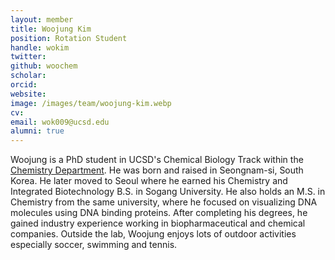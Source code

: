 ```yaml
---
layout: member
title: Woojung Kim
position: Rotation Student
handle: wokim
twitter: 
github: woochem
scholar: 
orcid: 
website: 
image: /images/team/woojung-kim.webp
cv: 
email: wok009@ucsd.edu 
alumni: true 
---
```


Woojung is a PhD student in UCSD's Chemical Biology Track within the [Chemistry Department](https://chemistryandbiochemistry.ucsd.edu/). 
He was born and raised in Seongnam-si, South Korea. 
He later moved to Seoul where he earned his Chemistry and Integrated Biotechnology B.S. in Sogang University. 
He also holds an M.S. in Chemistry from the same university, where he focused on visualizing DNA molecules using DNA binding proteins. 
After completing his degrees, he gained industry experience working in biopharmaceutical and chemical companies. 
Outside the lab, Woojung enjoys lots of outdoor activities especially soccer, swimming and tennis.
